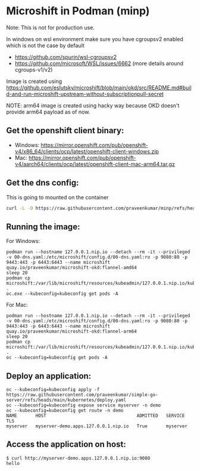 Microshift in Podman (minp)
==========================

Note: This is not for production use.

In windows on wsl environment make sure you have cgroupsv2 enabled which is not the case by default 
 - https://github.com/spurin/wsl-cgroupsv2
 - https://github.com/microsoft/WSL/issues/6662 (more details around cgroups-v1/v2)

Image is created using https://github.com/eslutsky/microshift/blob/main/okd/src/README.md#build-and-run-microshift-upstream-without-subscriptionpull-secret

NOTE: arm64 image is created using hacky way because OKD doesn't provide arm64 payload as of now.

Get the openshift client binary:
------------------------------
- Windows: https://mirror.openshift.com/pub/openshift-v4/x86_64/clients/ocp/latest/openshift-client-windows.zip
- Mac: https://mirror.openshift.com/pub/openshift-v4/aarch64/clients/ocp/latest/openshift-client-mac-arm64.tar.gz

Get the dns config:
-------------------

This is going to mounted on the container

```bash
curl -L -O https://raw.githubusercontent.com/praveenkumar/minp/refs/heads/main/00-dns.yaml
```

Running the image:
----------------

For Windows:
```
podman run --hostname 127.0.0.1.nip.io --detach --rm -it --privileged -v 00-dns.yaml:/etc/microshift/config.d/00-dns.yaml:ro -p 9080:80 -p 9443:443 -p 6443:6443 --name microshift quay.io/praveenkumar/microshift-okd:flannel-amd64
sleep 20
podman cp microshift:/var/lib/microshift/resources/kubeadmin/127.0.0.1.nip.io/kubeconfig .
oc.exe --kubeconfig=kubeconfig get pods -A
```

For Mac:
```
podman run --hostname 127.0.0.1.nip.io --detach --rm -it --privileged -v 00-dns.yaml:/etc/microshift/config.d/00-dns.yaml:ro -p 9080:80 -p 9443:443 -p 6443:6443 --name microshift quay.io/praveenkumar/microshift-okd:flannel-arm64
sleep 20
podman cp microshift:/var/lib/microshift/resources/kubeadmin/127.0.0.1.nip.io/kubeconfig .
oc --kubeconfig=kubeconfig get pods -A
```

Deploy an application:
---------------------
```
oc --kubeconfig=kubeconfig apply -f https://raw.githubusercontent.com/praveenkumar/simple-go-server/refs/heads/main/kubernetes/deploy.yaml
oc --kubeconfig=kubeconfig expose service myserver -n demo
oc --kubeconfig=kubeconfig get route -n demo
NAME       HOST                                  ADMITTED   SERVICE    TLS
myserver   myserver-demo.apps.127.0.0.1.nip.io   True       myserver
```

Access the application on host:
------------------------------
```
$ curl http://myserver-demo.apps.127.0.0.1.nip.io:9080
hello
```


